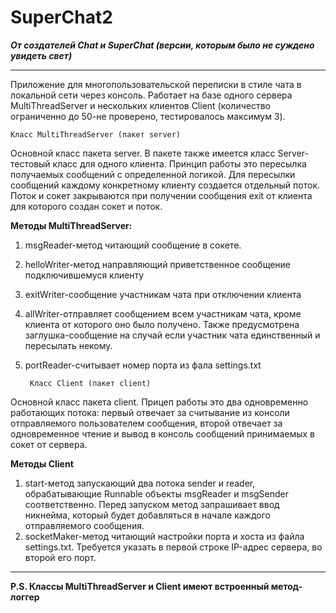 SuperChat2
===

***От создателей Chat и SuperChat (версии, которым было не суждено увидеть свет)***
***
Приложение для многопользовательской переписки в стиле чата в локальной сети через консоль. Работает на базе одного сервера MultiThreadServer и нескольких клиентов Client (количество ограниченно до 50-не проверено, тестировалось максимум 3).

    Класс MultiThreadServer (пакет server)
Основной класс пакета server. В пакете также имеется класс Server-тестовый класс для одного клиента. Принцип работы это пересылка получаемых сообщений с определенной логикой. Для пересылки сообщений каждому конкретному клиенту создается отдельный поток. Поток и сокет закрываются при получении сообщения exit от клиента для которого создан сокет и поток.

**Методы MultiThreadServer:**
1. msgReader-метод читающий сообщение в сокете.
2. helloWriter-метод направляющий приветственное сообщение подключившемуся клиенту
3. exitWriter-сообщение участникам чата при отключении клиента
4. allWriter-отправляет сообщением всем участникам чата, кроме клиента от которого оно было получено. Также предусмотрена заглушка-сообщение на случай если участник чата единственный и пересылать некому.
5. portReader-считывает номер порта из фала settings.txt
         
        Класс Client (пакет client)

Основной класс пакета client. Прицеп работы это два одновременно работающих потока: первый отвечает за считывание из консоли отправляемого пользователем сообщения, второй отвечает за одновременное чтение и вывод в консоль сообщений принимаемых в сокет от сервера.

**Методы Client**

1. start-метод запускающий два потока sender и reader, обрабатывающие Runnable объекты msgReader и msgSender соответственно. Перед запуском метод запрашивает ввод никнейма, который будет добавляться в начале каждого отправляемого сообщения.
2. socketMaker-метод читающий настройки порта и хоста из файла settings.txt. Требуется указать в первой строке IP-адрес сервера, во второй его порт.
***
**P.S. Классы MultiThreadServer и Client имеют встроенный метод-логгер**